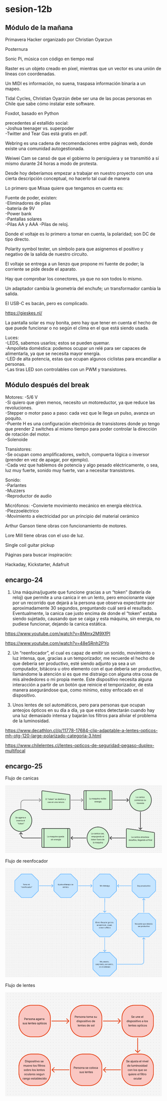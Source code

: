 # sesion-12b
## Módulo de la mañana

Primavera Hacker organizado por Christian Oyarzun

Posternura

Sonic Pi, música con código en tiempo real

Raster es un objeto creado en píxel, mientras que un vector es una unión de líneas con coordenadas.

Un MIDI es información, no suena, traspasa información binaria a un mapeo.

Tidal Cycles, Christian Oyarzún debe ser una de las pocas personas en Chile que sabe cómo instalar este software.

Foxdot, basado en Python

precedentes al estallido social:  
-Joshua teenager vs. superpoder  
-Twitter and Tear Gas está gratis en pdf.   

Webring es una cadena de recomendaciones entre páginas web, donde existe una comunidad autogestionada.

Weiwei Cam se cansó de que el gobierno lo persiguiera y se transmitió a sí mismo durante 24 horas a modo de protesta.

Desde hoy deberíamos empezar a trabajar en nuestro proyecto con una cierta descripción conceptual, no hacerlo tal cual de manera 

Lo primero que Misaa quiere que tengamos en cuenta es:

Fuente de poder, existen:  
-Eliminadores de pilas  
-batería de 9V  
-Power bank  
-Pantallas solares  
-Pilas AA y AAA
-Pilas de reloj.

Donde el voltaje es lo primero a tomar en cuenta, la polaridad; son DC de tipo directo.

Polarity symbol tester, un símbolo para que asignemos el positivo y negativo de la salida de nuestro circuito.

El voltaje se entrega a un lienzo que propone mi fuente de poder; la corriente se pide desde el aparato.

Hay que comprobar los conectores, ya que no son todos lo mismo.

Un adaptador cambia la geometría del enchufe; un transformador cambia la salida.

El USB-C es bacán, pero es complicado.

https://gieskes.nl/

La pantalla solar es muy bonita, pero hay que tener en cuenta el hecho de que puede funcionar o no según el clima en el que está siendo usada.

Luces:  
-LEDS, sabemos usarlos; estos se pueden quemar.  
-Ampolleta doméstica: podemos ocupar un relé para ser capaces de alimentarla, ya que se necesita mayor energía.  
-LED de alta potencia, estas que ocupan algunos ciclistas para encandilar a personas.  
-Las tiras LED son controlables con un PWM y transistores.  

## Módulo después del break

Motores:
-5/6 V   
-Si quiero que giren menos, necesito un motoreductor, ya que reduce las revoluciones.  
-Stepper o motor paso a paso: cada vez que le llega un pulso, avanza un poquito.   
-Puente H es una configuración electrónica de transistores donde yo tengo que prender 2 switches al mismo tiempo para poder controlar la dirección de rotación del motor.  
-Solenoide  

Transistores:  
-Se ocupan como amplificadores, switch, compuerta lógica o inversor (prender en vez de apagar, por ejemplo).    
-Cada vez que hablemos de potencia y algo pesado eléctricamente, o sea, luz muy fuerte, sonido muy fuerte, van a necesitar transistores.  

Sonido:  
-Parlantes  
-Muzzers  
-Reproductor de audio  

Micrófonos:
-Convierte movimiento mecánico en energía eléctrica.   
-Piezzoeléctrico  
-Movimiento a electricidad por un principio del material cerámico  


Arthur Ganson tiene obras con funcionamiento de motores. 

Lore Mill tiene obras con el uso de luz.

Single coil guitar pickup

Páginas para buscar inspiración:

Hackaday, Kickstarter, Adafruit

## encargo-24

1. Una máquina/juguete que funcione gracias a un “token” (batería de reloj) que permite a una canica ir en un lento, pero emocionante viaje por un recorrido que dejará a la persona que observa expectante por aproximadamente 30 segundos, preguntando cuál será el resultado. Eventualmente, la canica cae justo encima de donde el “token” estaba siendo sujetado, causando que se caiga y esta máquina, sin energía, no pudiese funcionar, dejando la canica estática.

https://www.youtube.com/watch?v=8Mmx2M9XfPI

https://www.youtube.com/watch?v=48e5Rnh2PYo

2. Un “reenfocador”, el cual es capaz de emitir un sonido, movimiento o luz intensa, que, gracias a un temporizador, me recuerde el hecho de que debería ser productivo, esté siendo adjunto ya sea a un computador, bitácora u otro elemento con el que debería ser productivo, llamándome la atención si es que me distraigo con alguna otra cosa de mis alrededores o mi propia mente. Este dispositivo necesita alguna interacción a partir de un botón que reinicie el temporizador, de esta manera asegurándose que, como mínimo, estoy enfocado en el dispositivo.

3. Unos lentes de sol automáticos, pero para personas que ocupan anteojos ópticos en su día a día, ya que estos detectarán cuando hay una luz demasiado intensa y bajarán los filtros para aliviar el problema de la luminosidad.

https://www.decathlon.cl/p/11778-17684-clip-adaptable-a-lentes-opticos-mh-otg-120-large-polarizado-categoria-3.html

https://www.chilelentes.cl/lentes-opticos-de-seguridad-pegaso-duplex-multifocal

## encargo-25
Flujo de canicas

<img src="./archivos/mapa-flujo-canicas.png" alt="Flujo de la primera propuesta con la canica"/>

Flujo de reenfocador

<img src="./archivos/mapa-flujo-reenfoque.png" alt="Flujo de la segunda propuesta del supuesto reenfocador"/>

Flujo de lentes

<img src="./archivos/mapa-flujo-lentes.png" alt="Flujo de la tercera propuesta con los lentes y el filtro"/>


